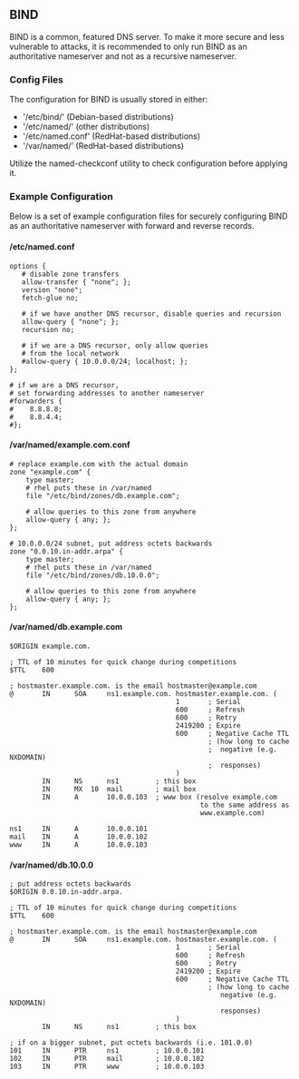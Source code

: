 ## BIND

BIND is a common, featured DNS server. To make it more secure and less vulnerable to attacks, it is recommended to only run BIND as an authoritative nameserver and not as a recursive nameserver.


### Config Files

The configuration for BIND is usually stored in either:

* '/etc/bind/' (Debian-based distributions)
* '/etc/named/' (other distributions)
* '/etc/named.conf' (RedHat-based distributions)
* '/var/named/' (RedHat-based distributions)

Utilize the named-checkconf utility to check configuration before applying it.


### Example Configuration

Below is a set of example configuration files for securely configuring BIND as an authoritative nameserver with forward and reverse records.


#### /etc/named.conf

```bindconf
options {
   # disable zone transfers
   allow-transfer { "none"; };
   version "none";
   fetch-glue no;

   # if we have another DNS recursor, disable queries and recursion
   allow-query { "none"; };
   recursion no;

   # if we are a DNS recursor, only allow queries
   # from the local network
   #allow-query { 10.0.0.0/24; localhost; };
};

# if we are a DNS recursor,
# set forwarding addresses to another nameserver
#forwarders {
#    8.8.8.8;
#    8.8.4.4;
#};
```


#### /var/named/example.com.conf

```bindconf
# replace example.com with the actual domain
zone "example.com" {
    type master;
    # rhel puts these in /var/named
    file "/etc/bind/zones/db.example.com";

    # allow queries to this zone from anywhere
    allow-query { any; };
};

# 10.0.0.0/24 subnet, put address octets backwards
zone "0.0.10.in-addr.arpa" {
    type master;
    # rhel puts these in /var/named
    file "/etc/bind/zones/db.10.0.0";

    # allow queries to this zone from anywhere
    allow-query { any; };
};
```


#### /var/named/db.example.com

```bind
$ORIGIN example.com.

; TTL of 10 minutes for quick change during competitions
$TTL    600

; hostmaster.example.com. is the email hostmaster@example.com
@       IN      SOA     ns1.example.com. hostmaster.example.com. (
                                         1       ; Serial
                                         600     ; Refresh
                                         600     ; Retry
                                         2419200 ; Expire
                                         600     ; Negative Cache TTL
                                                 ; (how long to cache
                                                 ;  negative (e.g. NXDOMAIN)
                                                 ;  responses)
                                         )
        IN      NS      ns1         ; this box
        IN      MX  10  mail        ; mail box
        IN      A       10.0.0.103  ; www box (resolve example.com
                                               to the same address as
                                               www.example.com)

ns1     IN      A       10.0.0.101
mail    IN      A       10.0.0.102
www     IN      A       10.0.0.103
```


#### /var/named/db.10.0.0

```bind
; put address octets backwards
$ORIGIN 0.0.10.in-addr.arpa.

; TTL of 10 minutes for quick change during competitions
$TTL    600

; hostmaster.example.com. is the email hostmaster@example.com
@       IN      SOA     ns1.example.com. hostmaster.example.com. (
                                         1       ; Serial
                                         600     ; Refresh
                                         600     ; Retry
                                         2419200 ; Expire
                                         600     ; Negative Cache TTL
                                                 ; (how long to cache
                                                    negative (e.g. NXDOMAIN)
                                                    responses)
                                         )
    	IN      NS      ns1         ; this box

; if on a bigger subnet, put octets backwards (i.e. 101.0.0)
101     IN      PTR     ns1         ; 10.0.0.101
102     IN      PTR     mail        ; 10.0.0.102
103     IN      PTR     www         ; 10.0.0.103
```
